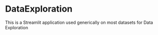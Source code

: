 # DataExploration
This is a Streamlit application used generically on most datasets for Data Exploration
